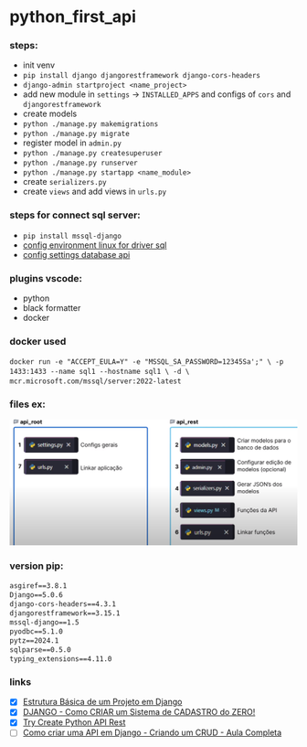 # python_first_api

### steps:

- init venv
- `pip install django djangorestframework django-cors-headers `
- `django-admin startproject <name_project>`
- add new module in `settings` -> `INSTALLED_APPS` and configs of `cors` and `djangorestframework`
- create models
- `python ./manage.py makemigrations`
- `python ./manage.py migrate`
- register model in `admin.py`
- `python ./manage.py createsuperuser`
- `python ./manage.py runserver`
- `python ./manage.py startapp <name_module>`
- create `serializers.py`
- create `views` and add views in `urls.py`

### steps for connect sql server:

- `pip install mssql-django`
- [config environment linux for driver sql](https://learn.microsoft.com/en-us/sql/connect/odbc/linux-mac/installing-the-microsoft-odbc-driver-for-sql-server?view=sql-server-ver16&tabs=alpine18-install%2Cubuntu17-install%2Cdebian8-install%2Credhat7-13-install%2Crhel7-offline)
- [config settings database api](https://learn.microsoft.com/en-us/samples/azure-samples/mssql-django-samples/mssql-django-samples/)

### plugins vscode:

- python
- black formatter
- docker

### docker used

`docker run -e "ACCEPT_EULA=Y" -e "MSSQL_SA_PASSWORD=12345Sa';" \
-p 1433:1433 --name sql1 --hostname sql1 \
-d \
mcr.microsoft.com/mssql/server:2022-latest`

### files ex:

![files](image.png)

### version pip:

```
asgiref==3.8.1
Django==5.0.6
django-cors-headers==4.3.1
djangorestframework==3.15.1
mssql-django==1.5
pyodbc==5.1.0
pytz==2024.1
sqlparse==0.5.0
typing_extensions==4.11.0
```

### links

- [x] [Estrutura Básica de um Projeto em Django](https://www.youtube.com/watch?v=4u0aI-90KnU)
- [x] [DJANGO - Como CRIAR um Sistema de CADASTRO do ZERO!](https://www.youtube.com/watch?v=-m5ywU8SW9E)
- [x] [Try Create Python API Rest](https://dev.to/brian101co/how-to-return-a-json-response-in-django-gen)
- [ ] [Como criar uma API em Django - Criando um CRUD - Aula Completa](https://www.youtube.com/watch?v=Q2tEqNfgIXM)
